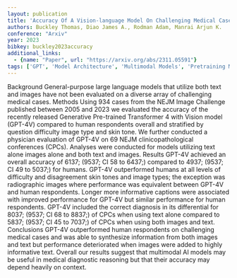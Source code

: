 ```yaml
---
layout: publication
title: 'Accuracy Of A Vision-language Model On Challenging Medical Cases'
authors: Buckley Thomas, Diao James A., Rodman Adam, Manrai Arjun K.
conference: "Arxiv"
year: 2023
bibkey: buckley2023accuracy
additional_links:
  - {name: "Paper", url: "https://arxiv.org/abs/2311.05591"}
tags: ['GPT', 'Model Architecture', 'Multimodal Models', 'Pretraining Methods', 'Transformer']
---
```

Background General-purpose large language models that utilize both text and images have not been evaluated on a diverse array of challenging medical cases. Methods Using 934 cases from the NEJM Image Challenge published between 2005 and 2023 we evaluated the accuracy of the recently released Generative Pre-trained Transformer 4 with Vision model (GPT-4V) compared to human respondents overall and stratified by question difficulty image type and skin tone. We further conducted a physician evaluation of GPT-4V on 69 NEJM clinicopathological conferences (CPCs). Analyses were conducted for models utilizing text alone images alone and both text and images. Results GPT-4V achieved an overall accuracy of 6137; (9537; CI 58 to 6437;) compared to 4937; (9537; CI 49 to 5037;) for humans. GPT-4V outperformed humans at all levels of difficulty and disagreement skin tones and image types; the exception was radiographic images where performance was equivalent between GPT-4V and human respondents. Longer more informative captions were associated with improved performance for GPT-4V but similar performance for human respondents. GPT-4V included the correct diagnosis in its differential for 8037; (9537; CI 68 to 8837;) of CPCs when using text alone compared to 5837; (9537; CI 45 to 7037;) of CPCs when using both images and text. Conclusions GPT-4V outperformed human respondents on challenging medical cases and was able to synthesize information from both images and text but performance deteriorated when images were added to highly informative text. Overall our results suggest that multimodal AI models may be useful in medical diagnostic reasoning but that their accuracy may depend heavily on context.
